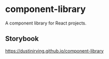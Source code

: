 # component-library

A component library for React projects.

## Storybook

https://dustinirving.github.io/component-library
